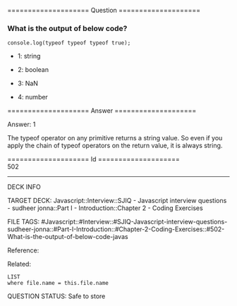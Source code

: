 ==================== Question ====================  

### What is the output of below code?

<!-- codeblock-start -->
<pre><code class="hljs language-javascript"><span class="hljs-variable language_">console</span>.<span class="hljs-title function_">log</span>(<span class="hljs-keyword">typeof</span> <span class="hljs-keyword">typeof</span> <span class="hljs-keyword">typeof</span> <span class="hljs-literal">true</span>);
</code></pre>
<!-- codeblock-end -->

- 1: string

- 2: boolean

- 3: NaN

- 4: number  

==================== Answer ====================  

Answer: 1

The typeof operator on any primitive returns a string value. So even if you apply the chain of typeof operators on the return value, it is always string.

==================== Id ====================  
502

---

DECK INFO

TARGET DECK: Javascript::Interview::SJIQ - Javascript interview questions - sudheer jonna::Part I - Introduction::Chapter 2 - Coding Exercises

FILE TAGS: #Javascript::#Interview::#SJIQ-Javascript-interview-questions-sudheer-jonna::#Part-I-Introduction::#Chapter-2-Coding-Exercises::#502-What-is-the-output-of-below-code-javas

Reference:

Related:

```dataview
LIST
where file.name = this.file.name
```

QUESTION STATUS: Safe to store
